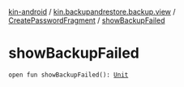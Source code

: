 [kin-android](../../index.md) / [kin.backupandrestore.backup.view](../index.md) / [CreatePasswordFragment](index.md) / [showBackupFailed](./show-backup-failed.md)

# showBackupFailed

`open fun showBackupFailed(): `[`Unit`](https://kotlinlang.org/api/latest/jvm/stdlib/kotlin/-unit/index.html)